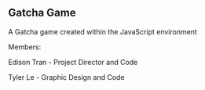 ## Gatcha Game

A Gatcha game created within the JavaScript environment

Members:

Edison Tran - Project Director and Code

Tyler Le - Graphic Design and Code

